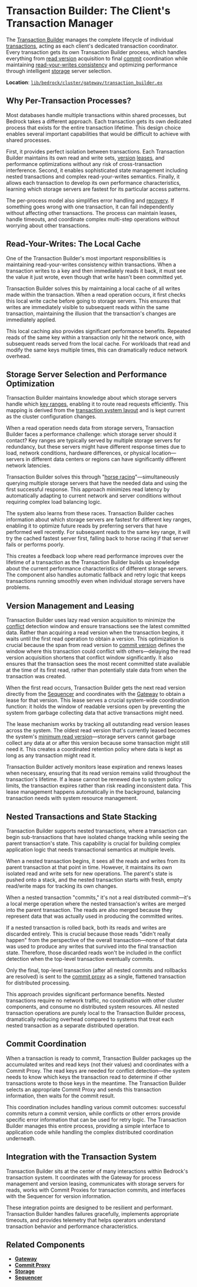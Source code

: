 # Transaction Builder: The Client's Transaction Manager

The [Transaction Builder](../glossary.md#transaction-builder) manages the complete lifecycle of individual [transactions](../glossary.md#transaction), acting as each client's dedicated transaction coordinator. Every transaction gets its own Transaction Builder process, which handles everything from [read version](../glossary.md#read-version) acquisition to final [commit](../glossary.md#commit) coordination while maintaining [read-your-writes consistency](../glossary.md#read-your-writes-consistency) and optimizing performance through intelligent [storage](../glossary.md#storage) server selection.

**Location**: [`lib/bedrock/cluster/gateway/transaction_builder.ex`](../../lib/bedrock/cluster/gateway/transaction_builder.ex)

## Why Per-Transaction Processes?

Most databases handle multiple transactions within shared processes, but Bedrock takes a different approach. Each transaction gets its own dedicated process that exists for the entire transaction lifetime. This design choice enables several important capabilities that would be difficult to achieve with shared processes.

First, it provides perfect isolation between transactions. Each Transaction Builder maintains its own read and write sets, [version](../glossary.md#version) [leases](../glossary.md#lease), and performance optimizations without any risk of cross-transaction interference. Second, it enables sophisticated state management including nested transactions and complex read-your-writes semantics. Finally, it allows each transaction to develop its own performance characteristics, learning which storage servers are fastest for its particular access patterns.

The per-process model also simplifies error handling and [recovery](../glossary.md#recovery). If something goes wrong with one transaction, it can fail independently without affecting other transactions. The process can maintain leases, handle timeouts, and coordinate complex multi-step operations without worrying about other transactions.

## Read-Your-Writes: The Local Cache

One of the Transaction Builder's most important responsibilities is maintaining read-your-writes consistency within transactions. When a transaction writes to a key and then immediately reads it back, it must see the value it just wrote, even though that write hasn't been committed yet.

Transaction Builder solves this by maintaining a local cache of all writes made within the transaction. When a read operation occurs, it first checks this local write cache before going to storage servers. This ensures that writes are immediately visible to subsequent reads within the same transaction, maintaining the illusion that the transaction's changes are immediately applied.

This local caching also provides significant performance benefits. Repeated reads of the same key within a transaction only hit the network once, with subsequent reads served from the local cache. For workloads that read and modify the same keys multiple times, this can dramatically reduce network overhead.

## Storage Server Selection and Performance Optimization

Transaction Builder maintains knowledge about which storage servers handle which [key ranges](../glossary.md#key-range), enabling it to route read requests efficiently. This mapping is derived from the [transaction system layout](../glossary.md#transaction-system-layout) and is kept current as the cluster configuration changes.

When a read operation needs data from storage servers, Transaction Builder faces a performance challenge: which storage server should it contact? Key ranges are typically served by multiple storage servers for redundancy, but these servers might have different response times due to load, network conditions, hardware differences, or physical location—servers in different data centers or regions can have significantly different network latencies.

Transaction Builder solves this through "[horse racing](../glossary.md#horse-racing)"—simultaneously querying multiple storage servers that have the needed data and using the first successful response. This approach minimizes read latency by automatically adapting to current network and server conditions without requiring complex load balancing logic.

The system also learns from these races. Transaction Builder caches information about which storage servers are fastest for different key ranges, enabling it to optimize future reads by preferring servers that have performed well recently. For subsequent reads to the same key range, it will try the cached fastest server first, falling back to horse racing if that server fails or performs poorly.

This creates a feedback loop where read performance improves over the lifetime of a transaction as the Transaction Builder builds up knowledge about the current performance characteristics of different storage servers. The component also handles automatic fallback and retry logic that keeps transactions running smoothly even when individual storage servers have problems.

## Version Management and Leasing

Transaction Builder uses lazy read version acquisition to minimize the [conflict](../glossary.md#conflict) detection window and ensure transactions see the latest committed data. Rather than acquiring a read version when the transaction begins, it waits until the first read operation to obtain a version. This optimization is crucial because the span from read version to [commit version](../glossary.md#commit-version) defines the window where this transaction could conflict with others—delaying the read version acquisition shortens that conflict window significantly. It also ensures that the transaction sees the most recent committed state available at the time of its first read, rather than potentially stale data from when the transaction was created.

When the first read occurs, Transaction Builder gets the next read version directly from the [Sequencer](../glossary.md#sequencer) and coordinates with the [Gateway](../glossary.md#gateway) to obtain a lease for that version. This lease serves a crucial system-wide coordination function: it holds the window of readable versions open by preventing the system from garbage collecting data that active transactions might need.

The lease mechanism works by tracking all outstanding read version leases across the system. The oldest read version that's currently leased becomes the system's [minimum read version](../glossary.md#minimum-read-version)—storage servers cannot garbage collect any data at or after this version because some transaction might still need it. This creates a coordinated retention policy where data is kept as long as any transaction might read it.

Transaction Builder actively monitors lease expiration and renews leases when necessary, ensuring that its read version remains valid throughout the transaction's lifetime. If a lease cannot be renewed due to system policy limits, the transaction expires rather than risk reading inconsistent data. This lease management happens automatically in the background, balancing transaction needs with system resource management.

## Nested Transactions and State Stacking

Transaction Builder supports nested transactions, where a transaction can begin sub-transactions that have isolated change tracking while seeing the parent transaction's state. This capability is crucial for building complex application logic that needs transactional semantics at multiple levels.

When a nested transaction begins, it sees all the reads and writes from its parent transaction at that point in time. However, it maintains its own isolated read and write sets for new operations. The parent's state is pushed onto a stack, and the nested transaction starts with fresh, empty read/write maps for tracking its own changes.

When a nested transaction "commits," it's not a real distributed commit—it's a local merge operation where the nested transaction's writes are merged into the parent transaction. The reads are also merged because they represent data that was actually used in producing the committed writes.

If a nested transaction is rolled back, both its reads and writes are discarded entirely. This is crucial because those reads "didn't really happen" from the perspective of the overall transaction—none of that data was used to produce any writes that survived into the final transaction state. Therefore, those discarded reads won't be included in the conflict detection when the top-level transaction eventually commits.

Only the final, top-level transaction (after all nested commits and rollbacks are resolved) is sent to the [commit proxy](../glossary.md#commit-proxy) as a single, flattened transaction for distributed processing.

This approach provides significant performance benefits. Nested transactions require no network traffic, no coordination with other cluster components, and consume no distributed system resources. All nested transaction operations are purely local to the Transaction Builder process, dramatically reducing overhead compared to systems that treat each nested transaction as a separate distributed operation.

## Commit Coordination

When a transaction is ready to commit, Transaction Builder packages up the accumulated writes and read keys (not their values) and coordinates with a Commit Proxy. The read keys are needed for conflict detection—the system needs to know which keys the transaction read to determine if other transactions wrote to those keys in the meantime. The Transaction Builder selects an appropriate Commit Proxy and sends this transaction information, then waits for the commit result.

This coordination includes handling various commit outcomes: successful commits return a commit version, while conflicts or other errors provide specific error information that can be used for retry logic. The Transaction Builder manages this entire process, providing a simple interface to application code while handling the complex distributed coordination underneath.

## Integration with the Transaction System

Transaction Builder sits at the center of many interactions within Bedrock's transaction system. It coordinates with the Gateway for process management and version leasing, communicates with storage servers for reads, works with Commit Proxies for transaction commits, and interfaces with the Sequencer for version information.

These integration points are designed to be resilient and performant. Transaction Builder handles failures gracefully, implements appropriate timeouts, and provides telemetry that helps operators understand transaction behavior and performance characteristics.

## Related Components

- **[Gateway](gateway.md)**
- **[Commit Proxy](commit-proxy.md)**
- **[Storage](storage.md)**
- **[Sequencer](sequencer.md)**